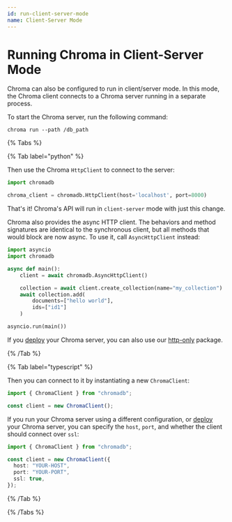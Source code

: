 ```yaml
---
id: run-client-server-mode
name: Client-Server Mode
---
```


# Running Chroma in Client-Server Mode

Chroma can also be configured to run in client/server mode. In this mode, the Chroma client connects to a Chroma server running in a separate process.

To start the Chroma server, run the following command:

```terminal
chroma run --path /db_path
```

{% Tabs %}

{% Tab label="python" %}

Then use the Chroma `HttpClient` to connect to the server:

```python
import chromadb

chroma_client = chromadb.HttpClient(host='localhost', port=8000)
```

That's it! Chroma's API will run in `client-server` mode with just this change.

Chroma also provides the async HTTP client. The behaviors and method signatures are identical to the synchronous client, but all methods that would block are now async. To use it, call `AsyncHttpClient` instead:

```python
import asyncio
import chromadb

async def main():
    client = await chromadb.AsyncHttpClient()

    collection = await client.create_collection(name="my_collection")
    await collection.add(
        documents=["hello world"],
        ids=["id1"]
    )

asyncio.run(main())
```

If you [deploy](../../guides/deploy/client-server-mode) your Chroma server, you can also use our [http-only](../../guides/deploy/python-thin-client) package.

{% /Tab %}

{% Tab label="typescript" %}

Then you can connect to it by instantiating a new `ChromaClient`:

```typescript
import { ChromaClient } from "chromadb";

const client = new ChromaClient();
```

If you run your Chroma server using a different configuration, or [deploy](../../guides/deploy/client-server-mode) your Chroma server, you can specify the `host`, `port`, and whether the client should connect over `ssl`:

```typescript
import { ChromaClient } from "chromadb";

const client = new ChromaClient({
  host: "YOUR-HOST",
  port: "YOUR-PORT",
  ssl: true,
});
```

{% /Tab %}

{% /Tabs %}
